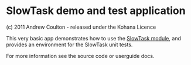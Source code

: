 # SlowTask demo and test application
(c) 2011 Andrew Coulton - released under the Kohana Licence

This very basic app demonstrates how to use the 
[SlowTask module](https://github.com/acoulton/slowtask), and provides an 
environment for the SlowTask unit tests.

For more information see the source code or userguide docs.
